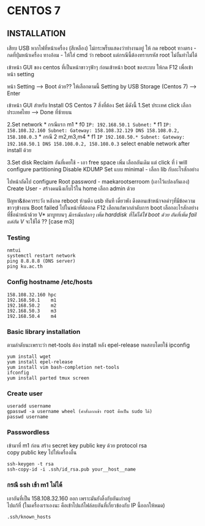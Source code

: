 # CENTOS 7
## INSTALLATION  

เสียบ USB หากไฟที่หน้าเครื่อง (สีเหลือง) ไม่กระพริ๊บแสดงว่าทำงานอยู่ ให้ กด reboot
ทางตรง - กดที่ปุ่มหน้าเครื่อง
ทางอ้อม - ให้ใส่ cmd ว่า reboot แต่กรณีนี้ต้องทราบรหัส root ไม่งั้นทำไม่ได้ 

เข้าหน้า GUI ของ centos ที่เป็นหน้าขาวๆฟ้าๆ ก่อนเข้าหน้า boot ของระบบ
	ให้กด F12 เพื่อเข้าหน้า setting

หน้า Setting --> Boot ด้วย??
ให้เลือกตามนี้
	Setting by USB Storage (Centos 7) --> Enter
	
เข้าหน้า GUI สำหรับ Install OS Centos 7
สิ่งที่ต้อง Set มีดังนี้
1.Set ประเทศ
	click เลือกประเทศไทย --> Done ที่ซ้ายบน

2.Set network
	* กรณีแรก m1
		* f0
	      ```
	      IP: 192.168.50.1
	      Subnet:
	      ```
	    * f1
	      ```
	      IP: 158.108.32.160
	      Subnet:
	      Gateway: 158.108.32.129
	      DNS 158.108.0.2, 158.108.0.3
      ```
	* กรณี 2 m2,m3,m4
	  * f1
	    ```
	    IP 192.168.50.*
	    Subnet:
	    Gateway: 192.168.50.1
	    DNS 158.108.0.2, 158.108.0.3
	    ```
	select enable network after install ด้วย
  
3.Set disk
	Reclaim อันที่เคยใช้ - เอา free space เพิ่ม
	เลือกอันเดิม แต่ click ที่ i will configure partitioning
Disable KDUMP
Set แบบ minimal -  เลือก lib กับอะไรสักอย่าง 

ไปหน้าถัดไป configure
	Root password - maekarootserroom (เอาไว้แปลงกันเอง)
	Create User - สร้างคนนึงเก็บไว้ใน home เลือก admin ด้วย


ปัญหา&ข้อควรระวัง
หลังกด reboot ห้ามดึง usb ทันที เดี๋ยวพัง ดึงตอนเข้าหน้าจอดำๆที่มีข้อความขาวๆข้างบน
Boot failed ไปในหน้าที่ต้องกด F12 เลือกแก้พวกลำดับการ boot เลือกอะไรสักอย่างที่ชื่อนำหน้าด้วย V* มาบูทบนๆ
*มีกรณีแปลกๆ เพิ่ม harddisk ที่ไม่ได้ใข้ boot ด้วย อันที่เพิ่ม fail แต่อัน V* จะใช้ได้ ?? [case m3]

### Testing
```
nmtui
systemctl restart network
ping 8.8.8.8 (DNS server)
ping ku.ac.th
```

### Config hostname /etc/hosts
```
158.108.32.160 hpc
192.168.50.1	m1
192.168.50.2	m2
192.168.50.3	m3
192.168.50.4	m4
```

### Basic library installation
ตามลำดับนะเพราะว่า net-tools ต้อง install หลัง epel-release ทดสอบโดยใช้ ipconfig
```
yum install wget
yum install epel-release
yum install vim bash-completion net-tools
ifconfig
yum install parted tmux screen
```

### Create user
```
useradd username
gpasswd -a username wheel (คำสั่งลากเข้า root คือเป็น sudo ได้)
passwd username
```

### Passwordless
เข้ามาที่ m1 ก่อน
สร้าง secret key public key ด้วย protocol rsa  
copy public key ไปให้เครื่องอื่น
```
ssh-keygen -t rsa
ssh-copy-id -i .ssh/id_rsa.pub your__host__name
```

### กรณี ssh เข้า m1 ไม่ได้
เอาอันที่เป็น 158.108.32.160 ออก เพราะมันยังลิ้งกับอันเก่าอยู่  
ไปแก้ที่ 
(ในเครื่องเราเองนะ คือเข้าไปแก้ไฟล์ลบอันที่เกี่ยวข้องกับ IP นี้ออกให้หมด)
```
.ssh/known_hosts
```

